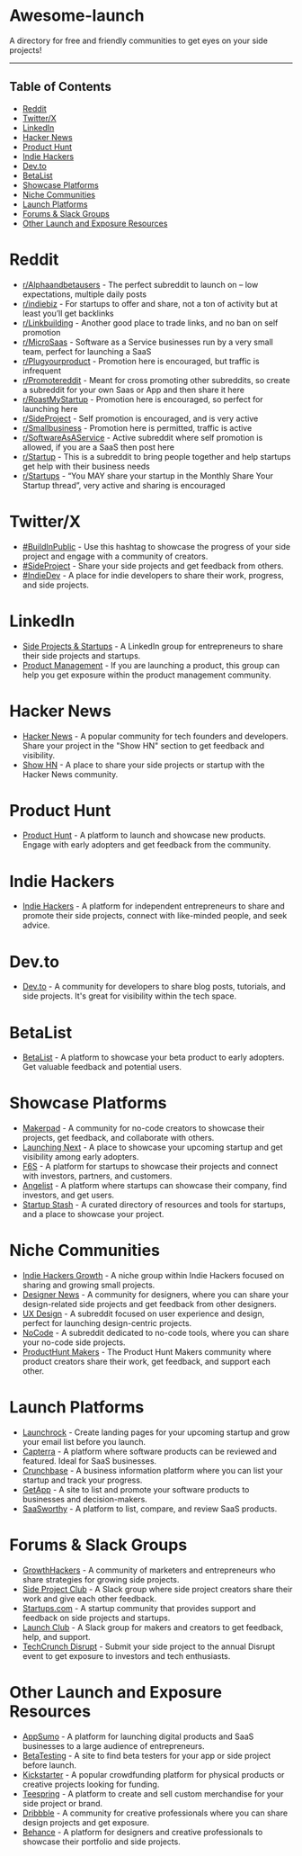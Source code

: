 # Awesome-launch

A directory for free and friendly communities to get eyes on your side projects!

--------------------

## Table of Contents  

- [Reddit](#reddit)  
- [Twitter/X](#twitterx)  
- [LinkedIn](#linkedin)  
- [Hacker News](#hacker-news)  
- [Product Hunt](#product-hunt)  
- [Indie Hackers](#indie-hackers)  
- [Dev.to](#devto)  
- [BetaList](#betalist)  
- [Showcase Platforms](#showcase-platforms)  
- [Niche Communities](#niche-communities)  
- [Launch Platforms](#launch-platforms)  
- [Forums & Slack Groups](#forums--slack-groups)  
- [Other Launch and Exposure Resources](#other-launch-and-exposure-resources)  

# Reddit
* [r/Alphaandbetausers](https://www.reddit.com/r/Alphaandbetausers) - The perfect subreddit to launch on – low expectations, multiple daily posts
* [r/indiebiz](https://www.reddit.com/r/indiebiz) - For startups to offer and share, not a ton of activity but at least you’ll get backlinks
* [r/Linkbuilding](https://www.reddit.com/r/Linkbuilding) - Another good place to trade links, and no ban on self promotion
* [r/MicroSaas](https://www.reddit.com/r/MicroSaas) - Software as a Service businesses run by a very small team, perfect for launching a SaaS
* [r/Plugyourproduct](https://www.reddit.com/r/Plugyourproduct) - Promotion here is encouraged, but traffic is infrequent
* [r/Promotereddit](https://www.reddit.com/r/Promotereddit) - Meant for cross promoting other subreddits, so create a subreddit for your own Saas or App and then share it here
* [r/RoastMyStartup](https://www.reddit.com/r/RoastMyStartup) - Promotion here is encouraged, so perfect for launching here
* [r/SideProject](https://www.reddit.com/r/SideProject) - Self promotion is encouraged, and is very active
* [r/Smallbusiness](https://www.reddit.com/r/Smallbusiness) - Promotion here is permitted, traffic is active
* [r/SoftwareAsAService](https://www.reddit.com/r/SoftwareAsAService) - Active subreddit where self promotion is allowed, if you are a SaaS then post here
* [r/Startup](https://www.reddit.com/r/Startup) - This is a subreddit to bring people together and help startups get help with their business needs
* [r/Startups](https://www.reddit.com/r/Startups) - “You MAY share your startup in the Monthly Share Your Startup thread”, very active and sharing is encouraged

# Twitter/X
* [#BuildInPublic](https://twitter.com/hashtag/buildinpublic) - Use this hashtag to showcase the progress of your side project and engage with a community of creators.
* [#SideProject](https://twitter.com/hashtag/sideproject) - Share your side projects and get feedback from others.
* [#IndieDev](https://twitter.com/hashtag/IndieDev) - A place for indie developers to share their work, progress, and side projects.

# LinkedIn
* [Side Projects & Startups](https://www.linkedin.com/groups/11908947/) - A LinkedIn group for entrepreneurs to share their side projects and startups.
* [Product Management](https://www.linkedin.com/groups/1965894/) - If you are launching a product, this group can help you get exposure within the product management community.

# Hacker News
* [Hacker News](https://news.ycombinator.com/) - A popular community for tech founders and developers. Share your project in the "Show HN" section to get feedback and visibility.
* [Show HN](https://news.ycombinator.com/show) - A place to share your side projects or startup with the Hacker News community.

# Product Hunt
* [Product Hunt](https://www.producthunt.com/) - A platform to launch and showcase new products. Engage with early adopters and get feedback from the community.

# Indie Hackers
* [Indie Hackers](https://www.indiehackers.com/) - A platform for independent entrepreneurs to share and promote their side projects, connect with like-minded people, and seek advice.

# Dev.to
* [Dev.to](https://dev.to/) - A community for developers to share blog posts, tutorials, and side projects. It's great for visibility within the tech space.

# BetaList
* [BetaList](https://betalist.com/) - A platform to showcase your beta product to early adopters. Get valuable feedback and potential users.

# Showcase Platforms
* [Makerpad](https://www.makerpad.co/) - A community for no-code creators to showcase their projects, get feedback, and collaborate with others.
* [Launching Next](https://www.launchingnext.com/) - A place to showcase your upcoming startup and get visibility among early adopters.
* [F6S](https://www.f6s.com/) - A platform for startups to showcase their projects and connect with investors, partners, and customers.
* [Angelist](https://angel.co/) - A platform where startups can showcase their company, find investors, and get users.
* [Startup Stash](https://startupstash.com/) - A curated directory of resources and tools for startups, and a place to showcase your project.

# Niche Communities
* [Indie Hackers Growth](https://www.indiehackers.com/growth) - A niche group within Indie Hackers focused on sharing and growing small projects.
* [Designer News](https://www.designernews.co/) - A community for designers, where you can share your design-related side projects and get feedback from other designers.
* [UX Design](https://www.reddit.com/r/UXDesign/) - A subreddit focused on user experience and design, perfect for launching design-centric projects.
* [NoCode](https://www.reddit.com/r/NoCode/) - A subreddit dedicated to no-code tools, where you can share your no-code side projects.
* [ProductHunt Makers](https://www.producthunt.com/makers) - The Product Hunt Makers community where product creators share their work, get feedback, and support each other.

# Launch Platforms
* [Launchrock](https://www.launchrock.com/) - Create landing pages for your upcoming startup and grow your email list before you launch.
* [Capterra](https://www.capterra.com/) - A platform where software products can be reviewed and featured. Ideal for SaaS businesses.
* [Crunchbase](https://www.crunchbase.com/) - A business information platform where you can list your startup and track your progress.
* [GetApp](https://www.getapp.com/) - A site to list and promote your software products to businesses and decision-makers.
* [SaaSworthy](https://www.saasworthy.com/) - A platform to list, compare, and review SaaS products.

# Forums & Slack Groups
* [GrowthHackers](https://growthhackers.com/) - A community of marketers and entrepreneurs who share strategies for growing side projects.
* [Side Project Club](https://www.sideprojectclub.com/) - A Slack group where side project creators share their work and give each other feedback.
* [Startups.com](https://www.startups.com/community) - A startup community that provides support and feedback on side projects and startups.
* [Launch Club](https://www.launchclub.io/) - A Slack group for makers and creators to get feedback, help, and support.
* [TechCrunch Disrupt](https://techcrunch.com/events/disrupt/) - Submit your side project to the annual Disrupt event to get exposure to investors and tech enthusiasts.

# Other Launch and Exposure Resources
* [AppSumo](https://appsumo.com/) - A platform for launching digital products and SaaS businesses to a large audience of entrepreneurs.
* [BetaTesting](https://www.betateesting.com/) - A site to find beta testers for your app or side project before launch.
* [Kickstarter](https://www.kickstarter.com/) - A popular crowdfunding platform for physical products or creative projects looking for funding.
* [Teespring](https://www.teespring.com/) - A platform to create and sell custom merchandise for your side project or brand.
* [Dribbble](https://dribbble.com/) - A community for creative professionals where you can share design projects and get exposure.
* [Behance](https://www.behance.net/) - A platform for designers and creative professionals to showcase their portfolio and side projects.

